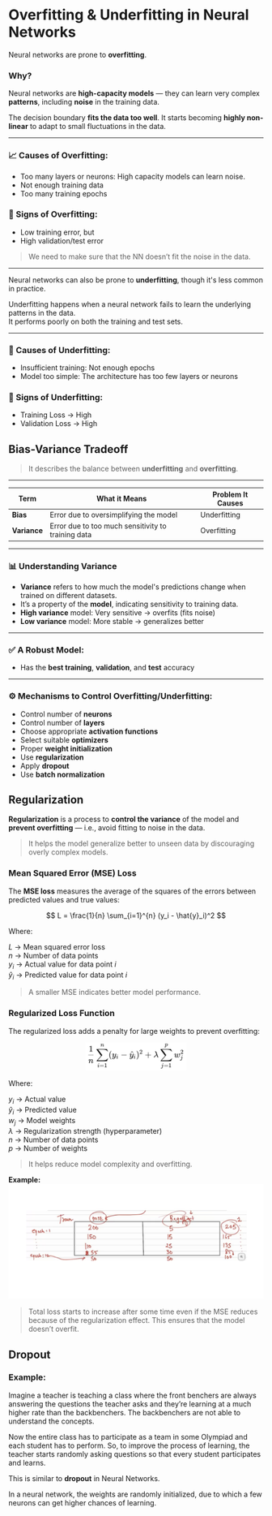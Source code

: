 # Overfitting & Underfitting in Neural Networks

Neural networks are prone to **overfitting**.

### Why?

Neural networks are **high-capacity models** — they can learn very complex **patterns**, including **noise** in the training data.

The decision boundary **fits the data too well**. It starts becoming **highly non-linear** to adapt to small fluctuations in the data.

---

### 📈 Causes of Overfitting:
- Too many layers or neurons: High capacity models can learn noise.
- Not enough training data
- Too many training epochs

### 🚨 Signs of Overfitting:
- Low training error, but
- High validation/test error

> We need to make sure that the NN doesn’t fit the noise in the data.

---

Neural networks can also be prone to **underfitting**, though it's less common in practice.

Underfitting happens when a neural network fails to learn the underlying patterns in the data.  
It performs poorly on both the training and test sets.

---

### 🧱 Causes of Underfitting:
- Insufficient training: Not enough epochs
- Model too simple: The architecture has too few layers or neurons

### 🛑 Signs of Underfitting:
- Training Loss → High  
- Validation Loss → High

## Bias-Variance Tradeoff

> It describes the balance between **underfitting** and **overfitting**.

---

| **Term**   | **What it Means**                                      | **Problem It Causes** |
|------------|--------------------------------------------------------|------------------------|
| **Bias**   | Error due to oversimplifying the model                 | Underfitting           |
| **Variance** | Error due to too much sensitivity to training data     | Overfitting            |

---

### 📊 Understanding Variance

- **Variance** refers to how much the model's predictions change when trained on different datasets.
- It’s a property of the **model**, indicating sensitivity to training data.
- **High variance** model: Very sensitive → overfits (fits noise)
- **Low variance** model: More stable → generalizes better

---

### ✅ A Robust Model:
- Has the **best training**, **validation**, and **test** accuracy

---

### ⚙️ Mechanisms to Control Overfitting/Underfitting:
- Control number of **neurons**
- Control number of **layers**
- Choose appropriate **activation functions**
- Select suitable **optimizers**
- Proper **weight initialization**
- Use **regularization**
- Apply **dropout**
- Use **batch normalization**

## Regularization

**Regularization** is a process to **control the variance** of the model and **prevent overfitting** — i.e., avoid fitting to noise in the data.

> It helps the model generalize better to unseen data by discouraging overly complex models.

### Mean Squared Error (MSE) Loss

The **MSE loss** measures the average of the squares of the errors between predicted values and true values:

$$
L = \frac{1}{n} \sum_{i=1}^{n} (y_i - \hat{y}_i)^2
$$

Where:

$L$ → Mean squared error loss  
$n$ → Number of data points  
$y_i$ → Actual value for data point $i$  
$\hat{y}_i$ → Predicted value for data point $i$  

> A smaller MSE indicates better model performance.

### Regularized Loss Function

The regularized loss adds a penalty for large weights to prevent overfitting:

<p align="center">
  <img src="notes_images/regularized_loss.png" alt="Regularized MSE Loss" width="200"/>
</p>

Where:

$y_i$ → Actual value  
$\hat{y}_i$ → Predicted value  
$w_j$ → Model weights  
$\lambda$ → Regularization strength (hyperparameter)  
$n$ → Number of data points  
$p$ → Number of weights

> It helps reduce model complexity and overfitting.

**Example:**
![regularization_example](notes_images/regularization_example.png)
> Total loss starts to increase after some time even if the MSE reduces because of the regularization effect. This ensures that the model doesn’t overfit.

## Dropout

### Example:

Imagine a teacher is teaching a class where the front benchers are always answering the questions the teacher asks and they’re learning at a much higher rate than the backbenchers. The backbenchers are not able to understand the concepts.

Now the entire class has to participate as a team in some Olympiad and each student has to perform. So, to improve the process of learning, the teacher starts randomly asking questions so that every student participates and learns.

This is similar to **dropout** in Neural Networks.

In a neural network, the weights are randomly initialized, due to which a few neurons can get higher chances of learning.
